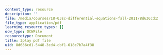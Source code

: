 ```yaml
---
content_type: resource
description: ''
file: /media/courses/18-03sc-differential-equations-fall-2011/8d636cd154483cd4cbf1618c7b7a4f38_2-5oq-igwtU.pdf
file_type: application/pdf
learning_resource_types: []
ocw_type: OCWFile
resourcetype: Document
title: 3play pdf file
uid: 8d636cd1-5448-3cd4-cbf1-618c7b7a4f38
---
```

